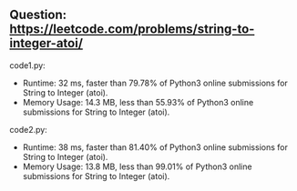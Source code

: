 ## Question: https://leetcode.com/problems/string-to-integer-atoi/

code1.py:
* Runtime: 32 ms, faster than 79.78% of Python3 online submissions for String to Integer (atoi).
* Memory Usage: 14.3 MB, less than 55.93% of Python3 online submissions for String to Integer (atoi).

code2.py:
* Runtime: 38 ms, faster than 81.40% of Python3 online submissions for String to Integer (atoi).
* Memory Usage: 13.8 MB, less than 99.01% of Python3 online submissions for String to Integer (atoi).